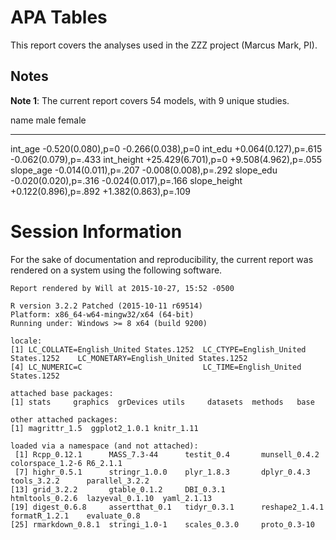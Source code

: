 # APA Tables

This report covers the analyses used in the ZZZ project (Marcus Mark, PI).

<!--  Set the working directory to the repository's base directory; this assumes the report is nested inside of three directories.-->


<!-- Set the report-wide options, and point to the external code file. -->


<!-- Load the sources.  Suppress the output when loading sources. --> 


<!-- Load 'sourced' R files.  Suppress the output when loading packages. --> 


<!-- Load any global functions and variables declared in the R file.  Suppress the output. --> 


<!-- Declare any global functions specific to a Rmd output.  Suppress the output. --> 


<!-- Load the datasets.   -->


<!-- Tweak the datasets.   -->


## Notes

**Note 1**: The current report covers 54 models, with 9 unique studies.



name                            male                 female
-------------  ---------------------  ---------------------
int_age            -0.520(0.080),p=0      -0.266(0.038),p=0
int_edu         +0.064(0.127),p=.615   -0.062(0.079),p=.433
int_height        +25.429(6.701),p=0   +9.508(4.962),p=.055
slope_age       -0.014(0.011),p=.207   -0.008(0.008),p=.292
slope_edu       -0.020(0.020),p=.316   -0.024(0.017),p=.166
slope_height    +0.122(0.896),p=.892   +1.382(0.863),p=.109

# Session Information
For the sake of documentation and reproducibility, the current report was rendered on a system using the following software.


```
Report rendered by Will at 2015-10-27, 15:52 -0500
```

```
R version 3.2.2 Patched (2015-10-11 r69514)
Platform: x86_64-w64-mingw32/x64 (64-bit)
Running under: Windows >= 8 x64 (build 9200)

locale:
[1] LC_COLLATE=English_United States.1252  LC_CTYPE=English_United States.1252    LC_MONETARY=English_United States.1252
[4] LC_NUMERIC=C                           LC_TIME=English_United States.1252    

attached base packages:
[1] stats     graphics  grDevices utils     datasets  methods   base     

other attached packages:
[1] magrittr_1.5  ggplot2_1.0.1 knitr_1.11   

loaded via a namespace (and not attached):
 [1] Rcpp_0.12.1      MASS_7.3-44      testit_0.4       munsell_0.4.2    colorspace_1.2-6 R6_2.1.1        
 [7] highr_0.5.1      stringr_1.0.0    plyr_1.8.3       dplyr_0.4.3      tools_3.2.2      parallel_3.2.2  
[13] grid_3.2.2       gtable_0.1.2     DBI_0.3.1        htmltools_0.2.6  lazyeval_0.1.10  yaml_2.1.13     
[19] digest_0.6.8     assertthat_0.1   tidyr_0.3.1      reshape2_1.4.1   formatR_1.2.1    evaluate_0.8    
[25] rmarkdown_0.8.1  stringi_1.0-1    scales_0.3.0     proto_0.3-10    
```
